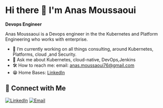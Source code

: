 
# Hi there 👋 I'm Anas Moussaoui

**Devops Engineer**

Anas Moussaoui is a Devops engineer  in the the Kubernetes and Platform Engineering  who works with  enterprise.

- 🔧 I’m currently working on all things consulting, around Kubernetes, Platforms, cloud ,and Security.
- 💬 Ask me about Kubernetes, cloud-native, DevOps,Jenkins
- 🛠️ How to reach me:  email: anas.moussaoui76@gmail.com
- 😁 Home Bases: [LinkedIn](https://www.linkedin.com/in/anas-moussaoui76/) 

## 🔗 Connect with Me

[![LinkedIn](https://img.shields.io/badge/LinkedIn-Connect-blue?style=flat&logo=linkedin)](https://www.linkedin.com/in/anas-moussaoui76/)
[![Email](https://img.shields.io/badge/Email-Contact-red?style=flat&logo=gmail)](mailto:anas.moussaoui76@gmail.com)
     



















